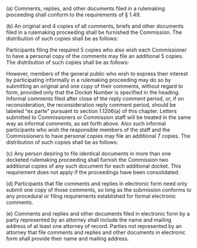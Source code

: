 (a) Comments, replies, and other documents filed in a rulemaking proceeding shall conform to the requirements of § 1.49.

(b) An original and 4 copies of all comments, briefs and other documents filed in a rulemaking proceeding shall be furnished the Commission. The distribution of such copies shall be as follows:

Participants filing the required 5 copies who also wish each Commissioner to have a personal copy of the comments may file an additional 5 copies. The distribution of such copies shall be as follows:

However, members of the general public who wish to express their interest by participating informally in a rulemaking proceeding may do so by submitting an original and one copy of their comments, without regard to form, provided only that the Docket Number is specified in the heading. Informal comments filed after close of the reply comment period, or, if on reconsideration, the reconsideration reply comment period, should be labeled “ex parte” pursuant to section 1.1206(a) of this chapter. Letters submitted to Commissioners or Commission staff will be treated in the same way as informal comments, as set forth above. Also such informal participants who wish the responsible members of the staff and the Commissioners to have personal copies may file an additional 7 copies. The distribution of such copies shall be as follows:

(c) Any person desiring to file identical documents in more than one docketed rulemaking proceeding shall furnish the Commission two additional copies of any such document for each additional docket. This requirement does not apply if the proceedings have been consolidated.

(d) Participants that file comments and replies in electronic form need only submit one copy of those comments, so long as the submission conforms to any procedural or filing requirements established for formal electronic comments.

(e) Comments and replies and other documents filed in electronic form by a party represented by an attorney shall include the name and mailing address of at least one attorney of record. Parties not represented by an attorney that file comments and replies and other documents in electronic form shall provide their name and mailing address.

